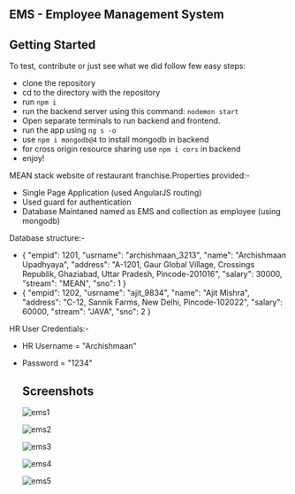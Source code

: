 ## EMS - Employee Management System

## Getting Started
To test, contribute or just see what we did follow few easy steps:
- clone the repository
- cd to the directory with the repository
- run `npm i`
- run the backend server using this command: 
  `nodemon start`
- Open separate terminals to run backend and frontend.
- run the app using `ng s -o`
- use `npm i mongodb@4` to install mongodb in backend
- for cross origin resource sharing use `npm i cors` in backend
- enjoy!

MEAN stack website of restaurant franchise.Properties provided:- <br />
- Single Page Application (used AngularJS routing)
- Used guard for authentication
- Database Maintaned named as EMS and collection as employee (using mongodb)

Database structure:- <br />
- {
  "empid": 1201,
  "usrname": "archishmaan_3213",
  "name": "Archishmaan Upadhyaya",
  "address": "A-1201, Gaur Global Village, Crossings Republik, Ghaziabad, Uttar Pradesh, Pincode-201016",
  "salary": 30000,
  "stream": "MEAN",
  "sno": 1
  }
- {
  "empid": 1202,
  "usrname": "ajit_9834",
  "name": "Ajit Mishra",
  "address": "C-12, Sannik Farms, New Delhi, Pincode-102022",
  "salary": 60000,
  "stream": "JAVA",
  "sno": 2
  }

HR User Credentials:- <br />
- HR Username = "Archishmaan"
- Password = "1234"
  
  ## Screenshots

  ![ems1](https://github.com/Archishmaan74/EMS/assets/59467495/cbe3569f-a7e8-4425-bb38-538c2a649541)
  
  ![ems2](https://github.com/Archishmaan74/EMS/assets/59467495/f8571e9e-da6a-4f0c-bfe3-26fc61405c93)

  ![ems3](https://github.com/Archishmaan74/EMS/assets/59467495/e54b459c-cc36-4379-9ca6-95a684eb931f)

  ![ems4](https://github.com/Archishmaan74/EMS/assets/59467495/45bb6921-b48c-456a-9bef-fd0d1ff0d9f2)

  ![ems5](https://github.com/Archishmaan74/EMS/assets/59467495/635e91e1-dd13-4eac-983b-c5217df95b97)

